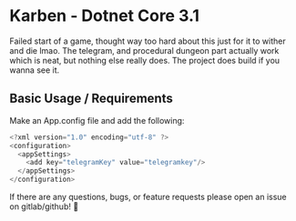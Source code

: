 # Karben - Dotnet Core 3.1

Failed start of a game, thought way too hard about this just for it to wither and die lmao. The telegram, and procedural dungeon part actually work which is neat, but nothing else really does. The project does build if you wanna see it.

## Basic Usage / Requirements

Make an App.config file and add the following:

```cs
<?xml version="1.0" encoding="utf-8" ?>
<configuration>
  <appSettings>
    <add key="telegramKey" value="telegramkey"/>
  </appSettings>
</configuration>
```

If there are any questions, bugs, or feature requests please open an issue on gitlab/github! :dog:
